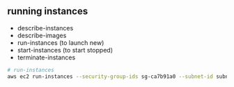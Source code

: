 ## running instances

* describe-instances
* describe-images
* run-instances (to launch new)
* start-instances (to start stopped)
* terminate-instances

```bash
# run-instances
aws ec2 run-instances --security-group-ids sg-ca7b91a0 --subnet-id subnet-6e8d8e16 --key-name 'artem.kajalainen@gofore.com' --count 1 --image-id ami-b144195a --instance-type t2.micro
```